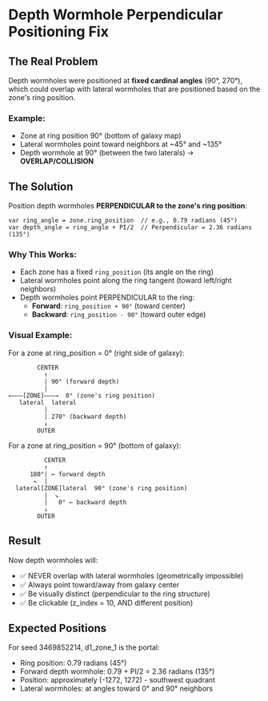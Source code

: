 # Depth Wormhole Perpendicular Positioning Fix

## The Real Problem

Depth wormholes were positioned at **fixed cardinal angles** (90°, 270°), which could overlap with lateral wormholes that are positioned based on the zone's ring position.

### Example:
- Zone at ring position 90° (bottom of galaxy map)
- Lateral wormholes point toward neighbors at ~45° and ~135°
- Depth wormhole at 90° (between the two laterals) → **OVERLAP/COLLISION**

## The Solution

Position depth wormholes **PERPENDICULAR to the zone's ring position**:

```gdscript
var ring_angle = zone.ring_position  // e.g., 0.79 radians (45°)
var depth_angle = ring_angle + PI/2  // Perpendicular = 2.36 radians (135°)
```

### Why This Works:
- Each zone has a fixed `ring_position` (its angle on the ring)
- Lateral wormholes point along the ring tangent (toward left/right neighbors)
- Depth wormholes point PERPENDICULAR to the ring:
  - **Forward**: `ring_position + 90°` (toward center)
  - **Backward**: `ring_position - 90°` (toward outer edge)

### Visual Example:

For a zone at ring_position = 0° (right side of galaxy):
```
        CENTER
          ↑
          | 90° (forward depth)
          |
←―――[ZONE]―――→  0° (zone's ring position)
   lateral  lateral
          |
          | 270° (backward depth)
          ↓
        OUTER
```

For a zone at ring_position = 90° (bottom of galaxy):
```
          CENTER
          ↑
      180°| ← forward depth
       ↖  |
  lateral[ZONE]lateral  90° (zone's ring position)
          |  ↘
          |   0° ← backward depth
          ↓
        OUTER
```

## Result

Now depth wormholes will:
- ✅ NEVER overlap with lateral wormholes (geometrically impossible)
- ✅ Always point toward/away from galaxy center
- ✅ Be visually distinct (perpendicular to the ring structure)
- ✅ Be clickable (z_index = 10, AND different position)

## Expected Positions

For seed 3469852214, d1_zone_1 is the portal:
- Ring position: 0.79 radians (45°)
- Forward depth wormhole: 0.79 + PI/2 = 2.36 radians (135°)
- Position: approximately (-1272, 1272) - southwest quadrant
- Lateral wormholes: at angles toward 0° and 90° neighbors


